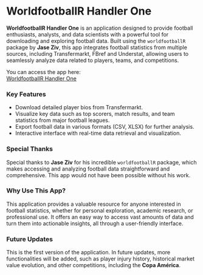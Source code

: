 # **WorldfootballR Handler One**

**WorldfootballR Handler One** is an application designed to provide football enthusiasts, analysts, and data scientists with a powerful tool for downloading and exploring football data. Built using the `worldfootballR` package by **Jase Ziv**, this app integrates football statistics from multiple sources, including Transfermarkt, FBref and Understat, allowing users to seamlessly analyze data related to players, teams, and competitions.

You can access the app here:  
[WorldfootballR Handler One](https://angnar.shinyapps.io/worldfootballr_downloader/)

### **Key Features**

- Download detailed player bios from Transfermarkt.
- Visualize key data such as top scorers, match results, and team statistics from major football leagues.
- Export football data in various formats (CSV, XLSX) for further analysis.
- Interactive interface with real-time data retrieval and visualization.

### **Special Thanks**

Special thanks to **Jase Ziv** for his incredible `worldfootballR` package, which makes accessing and analyzing football data straightforward and comprehensive. This app would not have been possible without his work.

### **Why Use This App?**

This application provides a valuable resource for anyone interested in football statistics, whether for personal exploration, academic research, or professional use. It offers an easy way to access vast amounts of data and turn them into actionable insights, all through a user-friendly interface.

### **Future Updates**

This is the first version of the application. In future updates, more functionalities will be added, such as player injury history, historical market value evolution, and other competitions, including the **Copa América**.
